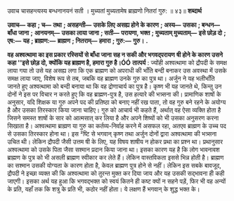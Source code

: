  

उवाच चासहन्त्यस्य बन्धनानयनं सती । मुच्यतां मुच्यतामेष ब्राह्मणो नितरां गुरु: ॥ ४३॥ **शब्दार्थ** 

**उवाच—** **कहा** **; च—** **तथा** **; असहन्ती—** **उसके लिए असह्य होने के कारण** **; अस्य—** **उसका** **; बन्धन—** **बाँधा जाना** **;** **आनयनम्—** **उसका लाया जाना** **; सती—** **परायणा, भक्त** **; मुच्यताम् मुच्यताम्—** **इसे छोड़ दो** **; एष:—** **यह** **; ब्राह्मण:—** **ब्राह्मण** **; नितराम्—** **हमारा** **; गुरु:—** **गुरु।** **.** 

**वह अश्वत्थामा का इस प्रकार रस्सियों से बाँधा जाना सह न सकी और भगवद्परायण** **षी होने के कारण उसने कहा ''इसे छोड़ दो, क्योंकि यह ब्राह्मण है, हमारा गुरु है।ÓÓ** **तात्पर्य** : ज्योंही अश्वत्थामा को द्रौपदी के समक्ष लाया गया तो उसे यह असह्य लगा कि एक ब्राह्मण को अपराधी की भाँति बन्दी बनाकर उस अवस्था में उसके समक्ष लाया जाए, विशेष रूप से तब, जबकि वह ब्राह्मण उनके गुरु का पुत्र था। अर्जुन ने यह भलीभाँति जानते हुए अश्वत्थामा को बन्दी बनाया था कि वह द्रोणाचार्य का पुत्र है। कृष्ण भी यह जानते थे, किन्तु उन दोनों ने इस पर विचार न करते हुए कि वह ब्राह्मण-पुत्र है, उस हत्यारे की भत्र्सना की। प्रामाणिक शाषों के अनुसार, यदि शिक्षक या गुरु अपने पद की प्रतिष्ठा को बनाए नहीं रख पाता, तो वह गुरु बने रहने के अयोग्य है और उसका तिरस्कार किया जाना चाहिए। गुरु को आचार्य भी कहते हैं, अर्थात् वह ऐसा व्यक्ति होता है जिसने समस्त शाषों के सार को आत्मसात् कर लिया है और अपने शिष्यों को भी उसका अनुसरण करना सिखाता है। अश्वत्थामा ब्राह्मण या गुरु का कर्तव्य-निर्वाह करने में असफल रहा, अतएव ब्राह्मण के उच्च पद से उसका तिरस्कार होना था। इस ²ष्टि से भगवान् कृष्ण तथा अर्जुन दोनों द्वारा अश्वत्थामा की भत्र्सना उचित थी। लेकिन द्रौपदी जैसी उत्तम षी के लिए, यह विषय शाषीय न होकर प्रथा का प्रश्न था। प्रथानुसार अश्वत्थामा को उसके पिता जैसा सश्मान प्रदान किया जाना था। इसका कारण यह है कि लोग भावनावश ब्राह्मण के पुत्र को भी असली ब्राह्मण स्वीकार कर लेते हैं। लेकिन वास्तविकता इससे भिन्न होती है। ब्राह्मण का सश्मान उसकी योग्यता के कारण होता है, केवल ब्राह्मण पुत्र होने से नहीं। लेकिन इस सबके बावजूद, द्रौपदी ने इच्छा व्यक्त की कि अश्वत्थामा को तुरन्त मुक्त कर दिया जाय और यह उसकी सद्भावना ही कही जाएगी। इसका अर्थ यह हुआ कि भगवद्भक्त को स्वयं कितने ही कष्ट क्यों न सहने पड़ें, फिर भी वह अन्यों के प्रति, यहाँ तक कि शत्रु के प्रति भी, कठोर नहीं होता। ये लक्षण हैं भगवान् के शुद्ध भक्त के। 